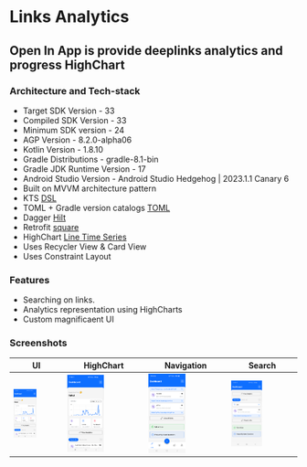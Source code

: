 # Links Analytics

## Open In App is provide deeplinks analytics and progress HighChart

### Architecture and Tech-stack
* Target SDK Version - 33
* Compiled SDK Version - 33
* Minimum SDK version - 24
* AGP Version - 8.2.0-alpha06
* Kotlin Version - 1.8.10
* Gradle Distributions - gradle-8.1-bin
* Gradle JDK Runtime Version - 17
* Android Studio Version - Android Studio Hedgehog | 2023.1.1 Canary 6
* Built on MVVM architecture pattern
* KTS [DSL](https://developer.android.com/build/migrate-to-kotlin-dsl)
* TOML + Gradle version catalogs [TOML](https://funkymuse.dev/posts/toml-gradle)
* Dagger [Hilt](https://dagger.dev/hilt)
* Retrofit [square](https://square.github.io/retrofit)
* HighChart [Line Time Series](https://www.highcharts.com/demo/android/line-time-series)
* Uses Recycler View & Card View
* Uses Constraint Layout

### Features
* Searching on links.
* Analytics representation using HighCharts
* Custom magnificaent UI

### Screenshots
 UI | HighChart | Navigation | Search
 --- | --- | --- | --- |
<img src="https://github.com/rahulsinghfaujdar/OpenInAppDemo/blob/master/gradle/Screenshot_20230610_112009.png" width="50%"></img> | <img src="https://github.com/rahulsinghfaujdar/OpenInAppDemo/blob/master/gradle/Screenshot_20230610_112009.png" width="50%"></img> | <img src="https://github.com/rahulsinghfaujdar/OpenInAppDemo/blob/master/gradle/Screenshot_20230610_123625.png" width="50%"></img> | <img src="https://github.com/rahulsinghfaujdar/OpenInAppDemo/blob/master/gradle/Screenshot_20230610_112046.png" width="50%"></img>

